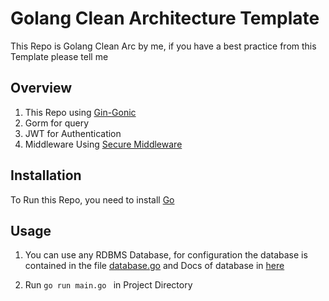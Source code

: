# Golang Clean Architecture Template

This Repo is Golang Clean Arc by me, if you have a best practice from this Template please tell me

## Overview

1. This Repo using [Gin-Gonic](https://github.com/gin-gonic/gin)
2. Gorm for query
3. JWT for Authentication
4. Middleware Using [Secure Middleware](https://github.com/unrolled/secure)

## Installation

To Run this Repo, you need to install [Go](https://golang.org/dl/)
## Usage

1. You can use any RDBMS Database, for configuration the database is contained in the file [database.go](https://github.com/khaizbt/golang-clean-arch/blob/main/config/database.go) and Docs of database in [here](https://gorm.io/docs/connecting_to_the_database.html)

2. Run ```go run main.go ``` in Project Directory
